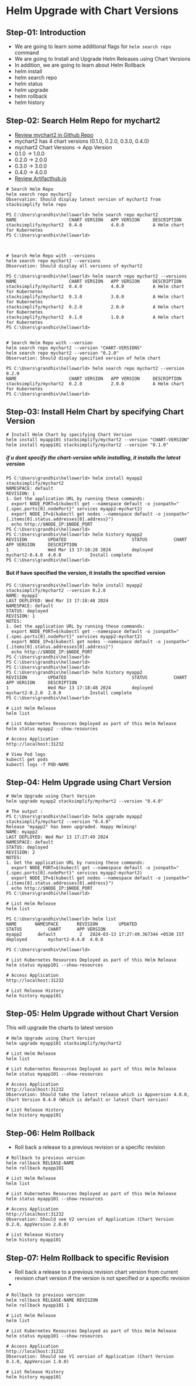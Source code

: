 # Helm Upgrade with Chart Versions

## Step-01: Introduction
- We are going to learn some additional flags for `helm search repo` command
- We are going to Install and Upgrade Helm Releases using Chart Versions
- In addition, we are going to learn about Helm Rollback 
- helm install
- helm search repo
- helm status
- helm upgrade
- helm rollback
- helm history

## Step-02: Search Helm Repo for mychart2
- [Review mychart2 in Github Repo](https://github.com/stacksimplify/helm-charts/tree/main)
- mychart2 has 4 chart versions (0.1.0, 0.2.0, 0.3.0, 0.4.0)
- mychart2 Chart Versions -> App Version
- 0.1.0 -> 1.0.0
- 0.2.0 -> 2.0.0
- 0.3.0 -> 3.0.0
- 0.4.0 -> 4.0.0
- [Review Artifacthub.io](https://artifacthub.io/packages/helm/stacksimplify/mychart2/)
```t
# Search Helm Repo
helm search repo mychart2
Observation: Should display latest version of mychart2 from stacksimplify helm repo

PS C:\Users\grandhiv\helloworld> helm search repo mychart2
NAME                    CHART VERSION   APP VERSION     DESCRIPTION
stacksimplify/mychart2  0.4.0           4.0.0           A Helm chart for Kubernetes
PS C:\Users\grandhiv\helloworld>



# Search Helm Repo with --versions
helm search repo mychart2 --versions
Observation: Should display all versions of mychart2

PS C:\Users\grandhiv\helloworld> helm search repo mychart2 --versions
NAME                    CHART VERSION   APP VERSION     DESCRIPTION
stacksimplify/mychart2  0.4.0           4.0.0           A Helm chart for Kubernetes
stacksimplify/mychart2  0.3.0           3.0.0           A Helm chart for Kubernetes
stacksimplify/mychart2  0.2.0           2.0.0           A Helm chart for Kubernetes
stacksimplify/mychart2  0.1.0           1.0.0           A Helm chart for Kubernetes
PS C:\Users\grandhiv\helloworld>


# Search Helm Repo with --version
helm search repo mychart2 --version "CHART-VERSIONS"
helm search repo mychart2 --version "0.2.0"
Observation: Should display specified version of helm chart

PS C:\Users\grandhiv\helloworld> helm search repo mychart2 --version 0.2.0
NAME                    CHART VERSION   APP VERSION     DESCRIPTION
stacksimplify/mychart2  0.2.0           2.0.0           A Helm chart for Kubernetes
PS C:\Users\grandhiv\helloworld> 

```

## Step-03: Install Helm Chart by specifying Chart Version
```t
# Install Helm Chart by specifying Chart Version
helm install myapp101 stacksimplify/mychart2 --version "CHART-VERSION"
helm install myapp101 stacksimplify/mychart2 --version "0.1.0"
```
##### if u dont specify the chart-version while installing, it installs the latest version

```t
PS C:\Users\grandhiv\helloworld> helm install myapp2 stacksimplify/mychart2 
NAMESPACE: default
REVISION: 1
1. Get the application URL by running these commands:
  export NODE_PORT=$(kubectl get --namespace default -o jsonpath="{.spec.ports[0].nodePort}" services myapp2-mychart2)
  export NODE_IP=$(kubectl get nodes --namespace default -o jsonpath="{.items[0].status.addresses[0].address}")
  echo http://$NODE_IP:$NODE_PORT
PS C:\Users\grandhiv\helloworld>
PS C:\Users\grandhiv\helloworld> helm history myapp2
REVISION        UPDATED                         STATUS          CHART           APP VERSION     DESCRIPTION     
1               Wed Mar 13 17:10:28 2024        deployed        mychart2-0.4.0  4.0.0           Install complete
PS C:\Users\grandhiv\helloworld> 
````
#### But if have specified the version, it installs the specified version
```t
PS C:\Users\grandhiv\helloworld> helm install myapp2 stacksimplify/mychart2 --version 0.2.0
NAME: myapp2
LAST DEPLOYED: Wed Mar 13 17:18:48 2024
NAMESPACE: default
STATUS: deployed
REVISION: 1
NOTES:
1. Get the application URL by running these commands:
  export NODE_PORT=$(kubectl get --namespace default -o jsonpath="{.spec.ports[0].nodePort}" services myapp2-mychart2)
  export NODE_IP=$(kubectl get nodes --namespace default -o jsonpath="{.items[0].status.addresses[0].address}")
  echo http://$NODE_IP:$NODE_PORT
PS C:\Users\grandhiv\helloworld>
PS C:\Users\grandhiv\helloworld>
PS C:\Users\grandhiv\helloworld>
PS C:\Users\grandhiv\helloworld> helm history myapp2
REVISION        UPDATED                         STATUS          CHART           APP VERSION     DESCRIPTION     
1               Wed Mar 13 17:18:48 2024        deployed        mychart2-0.2.0  2.0.0           Install complete
PS C:\Users\grandhiv\helloworld> 
```
```t
# List Helm Release
helm list 

# List Kubernetes Resources Deployed as part of this Helm Release
helm status myapp2 --show-resources

# Access Application
http://localhost:31232

# View Pod logs
kubectl get pods
kubectl logs -f POD-NAME
```

## Step-04: Helm Upgrade using Chart Version
```t
# Helm Upgrade using Chart Version
helm upgrade myapp2 stacksimplify/mychart2 --version "0.4.0"

# The output : 
PS C:\Users\grandhiv\helloworld> helm upgrade myapp2 stacksimplify/mychart2 --version "0.4.0"
Release "myapp2" has been upgraded. Happy Helming!
NAME: myapp2
LAST DEPLOYED: Wed Mar 13 17:27:49 2024
NAMESPACE: default
STATUS: deployed
REVISION: 2
NOTES:
1. Get the application URL by running these commands:
  export NODE_PORT=$(kubectl get --namespace default -o jsonpath="{.spec.ports[0].nodePort}" services myapp2-mychart2)
  export NODE_IP=$(kubectl get nodes --namespace default -o jsonpath="{.items[0].status.addresses[0].address}")
  echo http://$NODE_IP:$NODE_PORT
PS C:\Users\grandhiv\helloworld> 

# List Helm Release
helm list

PS C:\Users\grandhiv\helloworld> helm list
NAME       NAMESPACE       REVISION        UPDATED                         STATUS          CHART      APP VERSION
myapp2      default         2   2024-03-13 17:27:49.367344 +0530 IST    deployed        mychart2-0.4.0  4.0.0

PS C:\Users\grandhiv\helloworld> 

# List Kubernetes Resources Deployed as part of this Helm Release
helm status myapp101 --show-resources

# Access Application
http://localhost:31232

# List Release History
helm history myapp101
```

## Step-05: Helm Upgrade without Chart Version

This will upgrade the charts to latest version

```t
# Helm Upgrade using Chart Version
helm upgrade myapp101 stacksimplify/mychart2

# List Helm Release
helm list 

# List Kubernetes Resources Deployed as part of this Helm Release
helm status myapp101 --show-resources

# Access Application
http://localhost:31232
Observation: Should take the latest release which is Appversion 4.0.0, Chart Version 0.4.0 (Which is default or latest Chart version)

# List Release History
helm history myapp101
```

## Step-06: Helm Rollback
- Roll back a release to a previous revision or a specific revision
```t
# Rollback to previous version
helm rollback RELEASE-NAME 
helm rollback myapp101

# List Helm Release
helm list 

# List Kubernetes Resources Deployed as part of this Helm Release
helm status myapp101 --show-resources

# Access Application
http://localhost:31232
Observation: Should see V2 version of Application (Chart Version 0.2.0, AppVersion 2.0.0)

# List Release History
helm history myapp101
```

## Step-07: Helm Rollback to specific Revision
- Roll back a release to a previous revision chart version from current revision chart version if the version is not specified or a specific revision
- 
```t
# Rollback to previous version
helm rollback RELEASE-NAME REVISION
helm rollback myapp101 1

# List Helm Release
helm list 

# List Kubernetes Resources Deployed as part of this Helm Release
helm status myapp101 --show-resources

# Access Application
http://localhost:31232
Observation: Should see V1 version of Application (Chart Version 0.1.0, AppVersion 1.0.0)

# List Release History
helm history myapp101
```



